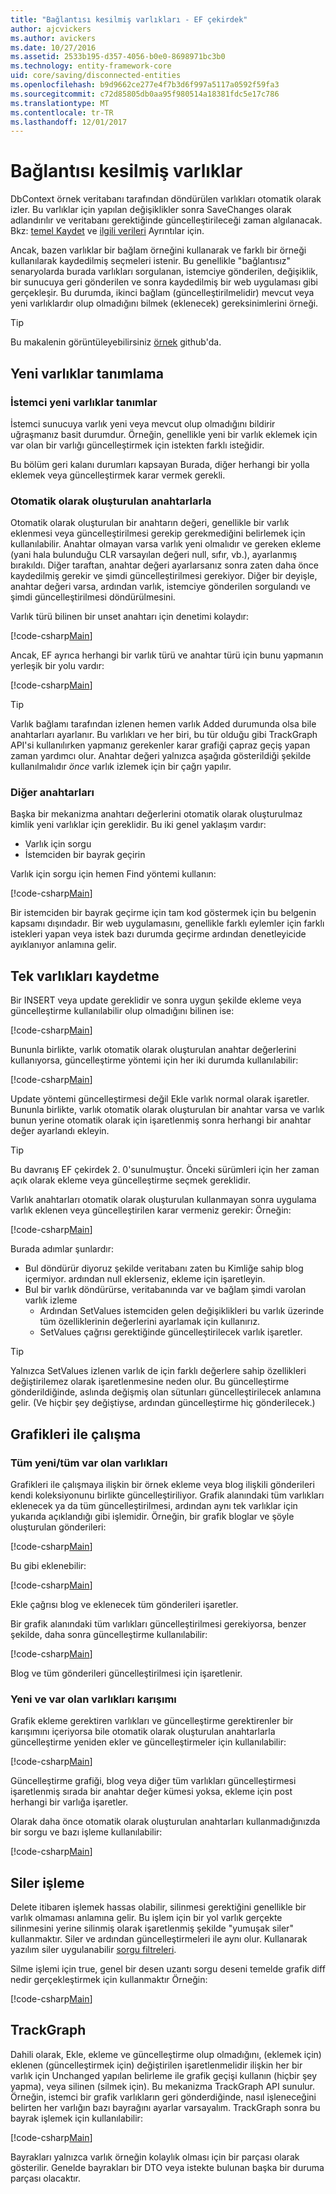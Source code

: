 ```yaml
---
title: "Bağlantısı kesilmiş varlıkları - EF çekirdek"
author: ajcvickers
ms.author: avickers
ms.date: 10/27/2016
ms.assetid: 2533b195-d357-4056-b0e0-8698971bc3b0
ms.technology: entity-framework-core
uid: core/saving/disconnected-entities
ms.openlocfilehash: b9d9662ce277e4f7b3d6f997a5117a0592f59fa3
ms.sourcegitcommit: c72d85805db0aa95f980514a18381fdc5e17c786
ms.translationtype: MT
ms.contentlocale: tr-TR
ms.lasthandoff: 12/01/2017
---
```

# <a name="disconnected-entities"></a>Bağlantısı kesilmiş varlıklar

DbContext örnek veritabanı tarafından döndürülen varlıkları otomatik olarak izler. Bu varlıklar için yapılan değişiklikler sonra SaveChanges olarak adlandırılır ve veritabanı gerektiğinde güncelleştirileceği zaman algılanacak. Bkz: [temel Kaydet](basic.md) ve [ilgili verileri](related-data.md) Ayrıntılar için.

Ancak, bazen varlıklar bir bağlam örneğini kullanarak ve farklı bir örneği kullanılarak kaydedilmiş seçmeleri istenir. Bu genellikle "bağlantısız" senaryolarda burada varlıkları sorgulanan, istemciye gönderilen, değişiklik, bir sunucuya geri gönderilen ve sonra kaydedilmiş bir web uygulaması gibi gerçekleşir. Bu durumda, ikinci bağlam (güncelleştirilmelidir) mevcut veya yeni varlıklardır olup olmadığını bilmek (eklenecek) gereksinimlerini örneği.

> [!TIP]  
> Bu makalenin görüntüleyebilirsiniz [örnek](https://github.com/aspnet/EntityFramework.Docs/tree/master/samples/core/Saving/Saving/Disconnected/) github'da.

## <a name="identifying-new-entities"></a>Yeni varlıklar tanımlama

### <a name="client-identifies-new-entities"></a>İstemci yeni varlıklar tanımlar

İstemci sunucuya varlık yeni veya mevcut olup olmadığını bildirir uğraşmanız basit durumdur. Örneğin, genellikle yeni bir varlık eklemek için var olan bir varlığı güncelleştirmek için istekten farklı isteğidir.

Bu bölüm geri kalanı durumları kapsayan Burada, diğer herhangi bir yolla eklemek veya güncelleştirmek karar vermek gerekli.

### <a name="with-auto-generated-keys"></a>Otomatik olarak oluşturulan anahtarlarla

Otomatik olarak oluşturulan bir anahtarın değeri, genellikle bir varlık eklenmesi veya güncelleştirilmesi gerekip gerekmediğini belirlemek için kullanılabilir. Anahtar olmayan varsa varlık yeni olmalıdır ve gereken ekleme (yani hala bulunduğu CLR varsayılan değeri null, sıfır, vb.), ayarlanmış bırakıldı. Diğer taraftan, anahtar değeri ayarlarsanız sonra zaten daha önce kaydedilmiş gerekir ve şimdi güncelleştirilmesi gerekiyor. Diğer bir deyişle, anahtar değeri varsa, ardından varlık, istemciye gönderilen sorgulandı ve şimdi güncelleştirilmesi döndürülmesini.

Varlık türü bilinen bir unset anahtarı için denetimi kolaydır:

[!code-csharp[Main](../../../samples/core/Saving/Saving/Disconnected/Sample.cs#IsItNewSimple)]

Ancak, EF ayrıca herhangi bir varlık türü ve anahtar türü için bunu yapmanın yerleşik bir yolu vardır:

[!code-csharp[Main](../../../samples/core/Saving/Saving/Disconnected/Sample.cs#IsItNewGeneral)]

> [!TIP]  
> Varlık bağlamı tarafından izlenen hemen varlık Added durumunda olsa bile anahtarları ayarlanır. Bu varlıkları ve her biri, bu tür olduğu gibi TrackGraph API'si kullanılırken yapmanız gerekenler karar grafiği çapraz geçiş yapan zaman yardımcı olur. Anahtar değeri yalnızca aşağıda gösterildiği şekilde kullanılmalıdır _önce_ varlık izlemek için bir çağrı yapılır.

### <a name="with-other-keys"></a>Diğer anahtarları

Başka bir mekanizma anahtarı değerlerini otomatik olarak oluşturulmaz kimlik yeni varlıklar için gereklidir. Bu iki genel yaklaşım vardır:
 * Varlık için sorgu
 * İstemciden bir bayrak geçirin

Varlık için sorgu için hemen Find yöntemi kullanın:

[!code-csharp[Main](../../../samples/core/Saving/Saving/Disconnected/Sample.cs#IsItNewQuery)]

Bir istemciden bir bayrak geçirme için tam kod göstermek için bu belgenin kapsamı dışındadır. Bir web uygulamasını, genellikle farklı eylemler için farklı istekleri yapan veya istek bazı durumda geçirme ardından denetleyicide ayıklanıyor anlamına gelir.

## <a name="saving-single-entities"></a>Tek varlıkları kaydetme

Bir INSERT veya update gereklidir ve sonra uygun şekilde ekleme veya güncelleştirme kullanılabilir olup olmadığını bilinen ise:

[!code-csharp[Main](../../../samples/core/Saving/Saving/Disconnected/Sample.cs#InsertAndUpdateSingleEntity)]

Bununla birlikte, varlık otomatik olarak oluşturulan anahtar değerlerini kullanıyorsa, güncelleştirme yöntemi için her iki durumda kullanılabilir:

[!code-csharp[Main](../../../samples/core/Saving/Saving/Disconnected/Sample.cs#InsertOrUpdateSingleEntity)]

Update yöntemi güncelleştirmesi değil Ekle varlık normal olarak işaretler. Bununla birlikte, varlık otomatik olarak oluşturulan bir anahtar varsa ve varlık bunun yerine otomatik olarak için işaretlenmiş sonra herhangi bir anahtar değer ayarlandı ekleyin.

> [!TIP]  
> Bu davranış EF çekirdek 2. 0'sunulmuştur. Önceki sürümleri için her zaman açık olarak ekleme veya güncelleştirme seçmek gereklidir.

Varlık anahtarları otomatik olarak oluşturulan kullanmayan sonra uygulama varlık eklenen veya güncelleştirilen karar vermeniz gerekir: Örneğin:

[!code-csharp[Main](../../../samples/core/Saving/Saving/Disconnected/Sample.cs#InsertOrUpdateSingleEntityWithFind)]

Burada adımlar şunlardır:
* Bul döndürür diyoruz şekilde veritabanı zaten bu Kimliğe sahip blog içermiyor. ardından null eklerseniz, ekleme için işaretleyin.
* Bul bir varlık döndürürse, veritabanında var ve bağlam şimdi varolan varlık izleme
  * Ardından SetValues istemciden gelen değişiklikleri bu varlık üzerinde tüm özelliklerinin değerlerini ayarlamak için kullanırız.
  * SetValues çağrısı gerektiğinde güncelleştirilecek varlık işaretler.

> [!TIP]  
> Yalnızca SetValues izlenen varlık de için farklı değerlere sahip özellikleri değiştirilemez olarak işaretlenmesine neden olur. Bu güncelleştirme gönderildiğinde, aslında değişmiş olan sütunları güncelleştirilecek anlamına gelir. (Ve hiçbir şey değiştiyse, ardından güncelleştirme hiç gönderilecek.)

## <a name="working-with-graphs"></a>Grafikleri ile çalışma

### <a name="all-newall-existing-entities"></a>Tüm yeni/tüm var olan varlıkları

Grafikleri ile çalışmaya ilişkin bir örnek ekleme veya blog ilişkili gönderileri kendi koleksiyonunu birlikte güncelleştiriliyor. Grafik alanındaki tüm varlıkları eklenecek ya da tüm güncelleştirilmesi, ardından aynı tek varlıklar için yukarıda açıklandığı gibi işlemidir. Örneğin, bir grafik bloglar ve şöyle oluşturulan gönderileri:

[!code-csharp[Main](../../../samples/core/Saving/Saving/Disconnected/Sample.cs#CreateBlogAndPosts)]

Bu gibi eklenebilir:

[!code-csharp[Main](../../../samples/core/Saving/Saving/Disconnected/Sample.cs#InsertGraph)]

Ekle çağrısı blog ve eklenecek tüm gönderileri işaretler.

Bir grafik alanındaki tüm varlıkları güncelleştirilmesi gerekiyorsa, benzer şekilde, daha sonra güncelleştirme kullanılabilir:

[!code-csharp[Main](../../../samples/core/Saving/Saving/Disconnected/Sample.cs#UpdateGraph)]

Blog ve tüm gönderileri güncelleştirilmesi için işaretlenir.

### <a name="mix-of-new-and-existing-entities"></a>Yeni ve var olan varlıkları karışımı

Grafik ekleme gerektiren varlıkları ve güncelleştirme gerektirenler bir karışımını içeriyorsa bile otomatik olarak oluşturulan anahtarlarla güncelleştirme yeniden ekler ve güncelleştirmeler için kullanılabilir:

[!code-csharp[Main](../../../samples/core/Saving/Saving/Disconnected/Sample.cs#InsertOrUpdateGraph)]

Güncelleştirme grafiği, blog veya diğer tüm varlıkları güncelleştirmesi işaretlenmiş sırada bir anahtar değer kümesi yoksa, ekleme için post herhangi bir varlığa işaretler.

Olarak daha önce otomatik olarak oluşturulan anahtarları kullanmadığınızda bir sorgu ve bazı işleme kullanılabilir:

[!code-csharp[Main](../../../samples/core/Saving/Saving/Disconnected/Sample.cs#InsertOrUpdateGraphWithFind)]

## <a name="handling-deletes"></a>Siler işleme

Delete itibaren işlemek hassas olabilir, silinmesi gerektiğini genellikle bir varlık olmaması anlamına gelir. Bu işlem için bir yol varlık gerçekte silinmesini yerine silinmiş olarak işaretlenmiş şekilde "yumuşak siler" kullanmaktır. Siler ve ardından güncelleştirmeleri ile aynı olur. Kullanarak yazılım siler uygulanabilir [sorgu filtreleri](xref:core/querying/filters).

Silme işlemi için true, genel bir desen uzantı sorgu deseni temelde grafik diff nedir gerçekleştirmek için kullanmaktır Örneğin:

[!code-csharp[Main](../../../samples/core/Saving/Saving/Disconnected/Sample.cs#InsertUpdateOrDeleteGraphWithFind)]

## <a name="trackgraph"></a>TrackGraph

Dahili olarak, Ekle, ekleme ve güncelleştirme olup olmadığını, (eklemek için) eklenen (güncelleştirmek için) değiştirilen işaretlenmelidir ilişkin her bir varlık için Unchanged yapılan belirleme ile grafik geçişi kullanın (hiçbir şey yapma), veya silinen (silmek için). Bu mekanizma TrackGraph API sunulur. Örneğin, istemci bir grafik varlıkların geri gönderdiğinde, nasıl işleneceğini belirten her varlığın bazı bayrağını ayarlar varsayalım. TrackGraph sonra bu bayrak işlemek için kullanılabilir:

[!code-csharp[Main](../../../samples/core/Saving/Saving/Disconnected/Sample.cs#TrackGraph)]

Bayrakları yalnızca varlık örneğin kolaylık olması için bir parçası olarak gösterilir. Genelde bayrakları bir DTO veya istekte bulunan başka bir duruma parçası olacaktır.
